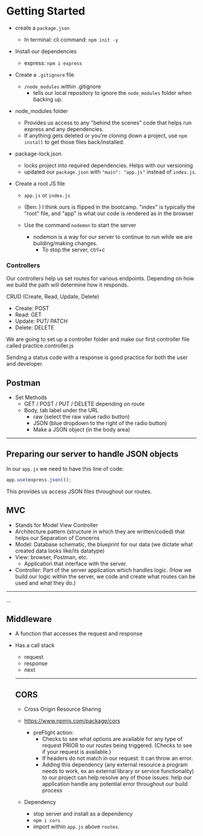# Getting Started
- create a `package.json` 
  - In terminal: cli command: `npm init -y`
- Install our dependencies
  - express: `npm i express`
- Create a `.gitignore` file
  - `/node_modules` within .gitignore
    - tells our local repository to ignore the `node_modules` folder when backing up.

- node_modules folder
  - Provides us access to any "behind the scenes" code that helps run express and any dependencies.
  - If anything gets deleted or you're cloning down a project, use `npm install` to get those files back/installed.

- package-lock.json
  - locks project into required dependencies. Helps with our versioning
  - updated our `package.json` with `"main": "app.js"` instead of `index.js`.

- Create a root JS file
  - `app.js` or `index.js`
   - (Ben: ) I think ours is flipped in the bootcamp. "index" is typically the "root" file, and "app" is what our code is rendered as in the browser

  - Use the command `nodemon` to start the server
    - nodemon is a way for our server to continue to run while we are building/making changes.
      - To stop the server, ctrl+c

### Controllers
Our controllers help us set routes for various endpoints. Depending on how we build the path will determine how it responds.

CRUD (Create, Read, Update, Delete)
- Create: POST
- Read: GET
- Update: PUT/ PATCH
- Delete: DELETE

We are going to set up a controller folder and make our first controller file called practice.controller.js

Sending a status code with a response is good practice for both the user and developer.

## Postman
- Set Methods
  - GET / POST / PUT / DELETE depending on route
  - Body, tab label under the URL
    - raw (select the raw value radio button)
    - JSON (blue dropdown to the right of the radio button)
    - Make a JSON object (in the body area)

---

## Preparing our server to handle JSON objects
In our `app.js` we need to have this line of code:
```js
app.use(express.json());
```
This provides us access JSON files throughout our routes.

## MVC
- Stands for Model View Controller
- Architecture pattern (structure in which they are written/coded) that helps our Separation of Concerns
- Model: Database schematic, the blueprint for our data (we dictate what created data looks like/its datatype)
- View: browser, Postman, etc.
  - Application that interface with the server.
- Controller: Part of the server application which handles logic. (How we build our logic within the server, we code and create what routes can be used and what they do.)

---

...
## Middleware
- A function that accesses the request and response
- Has a call stack
  - request
  - response
  - next


  ---

  ## CORS

  - Cross Origin Resource Sharing
  - https://www.npmjs.com/package/cors
  
    - preFlight action:
      - Checks to see what options are available for any type of request PRIOR to our routes being triggered. (Checks to see if your request is available.)
      - If headers do not match in our request: it can throw an error.
      - Adding this dependency (any external resource a program needs to work, ex an external library or service functionality) to our project can help resolve any of those issues: help our application handle any potential error throughout our build process

  - Dependency
    - stop server and install as a dependency
    - ```npm i cors```
    - import within ```app.js``` above ```routes```.
